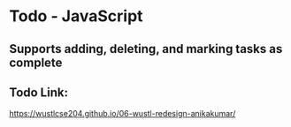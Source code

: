 # Todo - JavaScript

## Supports adding, deleting, and marking tasks as complete

## Todo Link:
https://wustlcse204.github.io/06-wustl-redesign-anikakumar/
